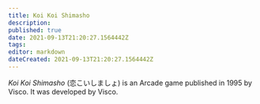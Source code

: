 ```yaml
---
title: Koi Koi Shimasho
description: 
published: true
date: 2021-09-13T21:20:27.1564442Z 
tags: 
editor: markdown
dateCreated: 2021-09-13T21:20:27.1564442Z
---
```

_Koi Koi Shimasho_ (<span lang='ja'>恋こいしましょ</span>) is an Arcade game published in 1995 by Visco.
It was developed by Visco.
